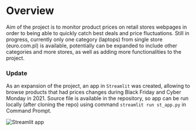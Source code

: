 # Overview
Aim of the project is to monitor product prices on retail stores webpages in order to being able to quickly catch best deals and price fluctuations. Still in progress, currently only one category (laptops) from single store (euro.com.pl) is available, potentially can be expanded to include other categories and more stores, as well as adding more functionalities to the project.

### Update
As an expansion of the project, an app in `Streamlit` was created, allowing to browse products that had prices changes during Black Friday and Cyber Monday in 2021. Source file is available in the repository, so app can be run locally (after cloning the repo) using command `streamlit run st_app.py` in Command Prompt.

<img src="https://github.com/PrzemyslawKepka/electronics_web_scraping/blob/main/pictures/streamlit_app_black_friday_laptop_prices.png" alt="Streamlit app"/>